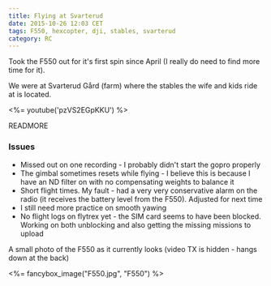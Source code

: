 ```yaml
---
title: Flying at Svarterud
date: 2015-10-26 12:03 CET
tags: F550, hexcopter, dji, stables, svarterud
category: RC
---
```


Took the F550 out for it's first spin since April (I really do need to find more time for it).

We were at Svarterud Gård (farm) where the stables the wife and kids ride at is located.

<%= youtube('pzVS2EGpKKU') %>

READMORE

### Issues

* Missed out on one recording - I probably didn't start the gopro properly
* The gimbal sometimes resets while flying - I believe this is because I have an ND filter on with no compensating weights to balance it
* Short flight times. My fault - had a very very conservative alarm on the radio (it receives the battery level from the F550). Adjusted for next time
* I still need more practice on smooth yawing
* No flight logs on flytrex yet - the SIM card seems to have been blocked. Working on both unblocking and also getting the missing missions to upload

A small photo of the F550 as it currently looks (video TX is hidden - hangs down at the back)

<%= fancybox_image("F550.jpg", "F550") %>